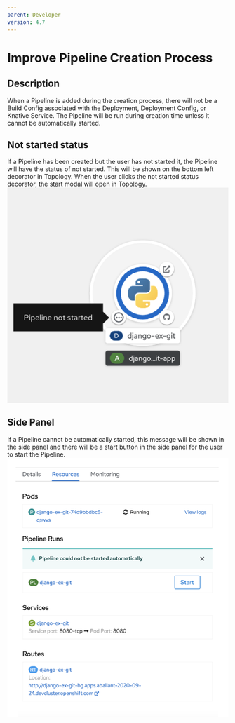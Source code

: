 ```yaml
---
parent: Developer
version: 4.7
---
```


# Improve Pipeline Creation Process

## Description
When a Pipeline is added during the creation process, there will not be a Build Config associated with the Deployment, Deployment Config, or Knative Service. The Pipeline will be run during creation time unless it cannot be automatically started.

## Not started status
If a Pipeline has been created but the user has not started it, the Pipeline will have the status of not started. This will be shown on the bottom left decorator in Topology. When the user clicks the not started status decorator, the start modal will open in Topology.
![status](img/image1.png)

## Side Panel
If a Pipeline cannot be automatically started, this message will be shown in the side panel and there will be a start button in the side panel for the user to start the Pipeline.
![side panel](img/image2.png)
